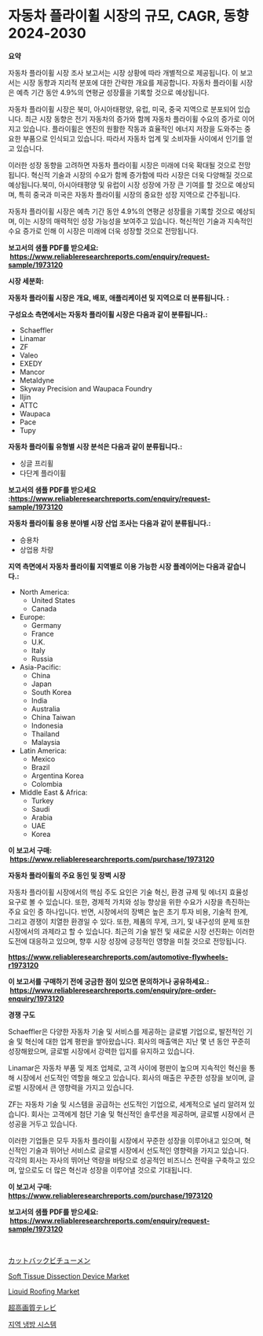 <p><h1>자동차 플라이휠 시장의 규모, CAGR, 동향 2024-2030</h1></p><p><strong>요약</strong></p>
<p><p>자동차 플라이휠 시장 조사 보고서는 시장 상황에 따라 개별적으로 제공됩니다. 이 보고서는 시장 동향과 지리적 분포에 대한 간략한 개요를 제공합니다. 자동차 플라이휠 시장은 예측 기간 동안 4.9%의 연평균 성장률을 기록할 것으로 예상됩니다.</p><p>자동차 플라이휠 시장은 북미, 아시아태평양, 유럽, 미국, 중국 지역으로 분포되어 있습니다. 최근 시장 동향은 전기 자동차의 증가와 함께 자동차 플라이휠 수요의 증가로 이어지고 있습니다. 플라이휠은 엔진의 원활한 작동과 효율적인 에너지 저장을 도와주는 중요한 부품으로 인식되고 있습니다. 따라서 자동차 업계 및 소비자들 사이에서 인기를 얻고 있습니다.</p><p>이러한 성장 동향을 고려하면 자동차 플라이휠 시장은 미래에 더욱 확대될 것으로 전망됩니다. 혁신적 기술과 시장의 수요가 함께 증가함에 따라 시장은 더욱 다양해질 것으로 예상됩니다.북미, 아시아태평양 및 유럽이 시장 성장에 가장 큰 기여를 할 것으로 예상되며, 특히 중국과 미국은 자동차 플라이휠 시장의 중요한 성장 지역으로 간주됩니다.</p><p>자동차 플라이휠 시장은 예측 기간 동안 4.9%의 연평균 성장률을 기록할 것으로 예상되며, 이는 시장의 매력적인 성장 가능성을 보여주고 있습니다. 혁신적인 기술과 지속적인 수요 증가로 인해 이 시장은 미래에 더욱 성장할 것으로 전망됩니다.</p></p>
<p><strong>보고서의 샘플 PDF를 받으세요: &nbsp;<a href="https://www.reliableresearchreports.com/enquiry/request-sample/1973120">https://www.reliableresearchreports.com/enquiry/request-sample/1973120</a></strong></p>
<p><strong>시장 세분화:</strong></p>
<p><strong> 자동차 플라이휠 시장은 개요, 배포, 애플리케이션 및 지역으로 더 분류됩니다. :</strong></p>
<p><strong>구성요소 측면에서는 자동차 플라이휠 시장은 다음과 같이 분류됩니다.:</strong></p>
<p><ul><li>Schaeffler</li><li>Linamar</li><li>ZF</li><li>Valeo</li><li>EXEDY</li><li>Mancor</li><li>Metaldyne</li><li>Skyway Precision and Waupaca Foundry</li><li>Iljin</li><li>ATTC</li><li>Waupaca</li><li>Pace</li><li>Tupy</li></ul></p>
<p><strong> 자동차 플라이휠 유형별 시장 분석은 다음과 같이 분류됩니다.:</strong></p>
<p><ul><li>싱글 프리휠</li><li>다단계 플라이휠</li></ul></p>
<p><strong>보고서의 샘플 PDF를 받으세요 :<a href="https://www.reliableresearchreports.com/enquiry/request-sample/1973120">https://www.reliableresearchreports.com/enquiry/request-sample/1973120</a></strong></p>
<p><strong> 자동차 플라이휠 응용 분야별 시장 산업 조사는 다음과 같이 분류됩니다.:</strong></p>
<p><ul><li>승용차</li><li>상업용 차량</li></ul></p>
<p><strong>지역 측면에서 자동차 플라이휠 지역별로 이용 가능한 시장 플레이어는 다음과 같습니다.:</strong></p>
<p><ul>
    <li>
        North America:
        <ul>
            <li>United States</li>
            <li>Canada</li>
        </ul>
    </li>
    <li>
        Europe:
        <ul>
            <li>Germany</li>
            <li>France</li>
            <li>U.K.</li>
            <li>Italy</li>
            <li>Russia</li>
        </ul>
    </li>
    <li>
        Asia-Pacific:
        <ul>
            <li>China</li>
            <li>Japan</li>
            <li>South Korea</li>
            <li>India</li>
            <li>Australia</li>
            <li>China Taiwan</li>
            <li>Indonesia</li>
            <li>Thailand</li>
            <li>Malaysia</li>
        </ul>
    </li>
    <li>
        Latin America:
        <ul>
            <li>Mexico</li>
            <li>Brazil</li>
            <li>Argentina Korea</li>
            <li>Colombia</li>
        </ul>
    </li>
    <li>
        Middle East & Africa:
        <ul>
            <li>Turkey</li>
            <li>Saudi</li>
            <li>Arabia</li>
            <li>UAE</li>
            <li>Korea</li>
        </ul>
    </li>
    </ul></p>
<p><strong>이 보고서 구매: &nbsp;<a href="https://www.reliableresearchreports.com/purchase/1973120">https://www.reliableresearchreports.com/purchase/1973120</a></strong></p>
<p><strong>자동차 플라이휠의 주요 동인 및 장벽 시장</strong></p>
<p><p>자동차 플라이휠 시장에서의 핵심 주도 요인은 기술 혁신, 환경 규제 및 에너지 효율성 요구로 볼 수 있습니다. 또한, 경제적 가치와 성능 향상을 위한 수요가 시장을 촉진하는 주요 요인 중 하나입니다. 반면, 시장에서의 장벽은 높은 초기 투자 비용, 기술적 한계, 그리고 경쟁이 치열한 환경일 수 있다. 또한, 제품의 무게, 크기, 및 내구성의 문제 또한 시장에서의 과제라고 할 수 있습니다. 최근의 기술 발전 및 새로운 시장 선진화는 이러한 도전에 대응하고 있으며, 향후 시장 성장에 긍정적인 영향을 미칠 것으로 전망됩니다.</p></p>
<p><strong><a href="https://www.reliableresearchreports.com/automotive-flywheels-r1973120">https://www.reliableresearchreports.com/automotive-flywheels-r1973120</a></strong></p>
<p><strong>이 보고서를 구매하기 전에 궁금한 점이 있으면 문의하거나 공유하세요.: &nbsp;<a href="https://www.reliableresearchreports.com/enquiry/pre-order-enquiry/1973120">https://www.reliableresearchreports.com/enquiry/pre-order-enquiry/1973120</a></strong></p>
<p><strong>경쟁 구도</strong></p>
<p><p>Schaeffler은 다양한 자동차 기술 및 서비스를 제공하는 글로벌 기업으로, 발전적인 기술 및 혁신에 대한 업계 평판을 쌓아왔습니다. 회사의 매출액은 지난 몇 년 동안 꾸준히 성장해왔으며, 글로벌 시장에서 강력한 입지를 유지하고 있습니다.</p><p>Linamar은 자동차 부품 및 제조 업체로, 고객 사이에 평판이 높으며 지속적인 혁신을 통해 시장에서 선도적인 역할을 해오고 있습니다. 회사의 매출은 꾸준한 성장을 보이며, 글로벌 시장에서 큰 영향력을 가지고 있습니다.</p><p>ZF는 자동차 기술 및 시스템을 공급하는 선도적인 기업으로, 세계적으로 널리 알려져 있습니다. 회사는 고객에게 첨단 기술 및 혁신적인 솔루션을 제공하며, 글로벌 시장에서 큰 성공을 거두고 있습니다.</p><p>이러한 기업들은 모두 자동차 플라이휠 시장에서 꾸준한 성장을 이루어내고 있으며, 혁신적인 기술과 뛰어난 서비스로 글로벌 시장에서 선도적인 영향력을 가지고 있습니다. 각각의 회사는 자사의 뛰어난 역량을 바탕으로 성공적인 비즈니스 전략을 구축하고 있으며, 앞으로도 더 많은 혁신과 성장을 이루어낼 것으로 기대됩니다.</p></p>
<p><strong>이 보고서 구매: &nbsp; <a href="https://www.reliableresearchreports.com/purchase/1973120">https://www.reliableresearchreports.com/purchase/1973120</a></strong></p>
<p><strong>보고서의 샘플 PDF를 받으세요: &nbsp;<a href="https://www.reliableresearchreports.com/enquiry/request-sample/1973120">https://www.reliableresearchreports.com/enquiry/request-sample/1973120</a></strong><strong></strong></p>
<p>&nbsp;</p>
<p><p><a href="https://medium.com/@reyeshowell655/%E3%82%AB%E3%83%83%E3%83%88%E3%83%90%E3%83%83%E3%82%AF%E3%83%93%E3%83%81%E3%83%A5%E3%83%BC%E3%83%A1%E3%83%B3%E5%B8%82%E5%A0%B4%E3%81%AF-%E5%B8%82%E5%A0%B4%E3%82%B7%E3%82%A7%E3%82%A2-%E5%B8%82%E5%A0%B4%E5%8B%95%E5%90%91-%E5%B8%82%E5%A0%B4%E6%88%90%E9%95%B7%E3%81%AB%E9%96%A2%E3%81%99%E3%82%8B%E6%83%85%E5%A0%B1%E3%82%92%E6%8F%90%E4%BE%9B%E3%81%97%E3%81%BE%E3%81%99-70a675f043f1">カットバックビチューメン</a></p><p><a href="https://github.com/luckyshygirl/Market-Research-Report-List-4/blob/main/soft-tissue-dissection-device-market.md">Soft Tissue Dissection Device Market</a></p><p><a href="https://www.linkedin.com/pulse/liquid-roofing-market-size-share-amp-trends-analysis-report-etszf">Liquid Roofing Market</a></p><p><a href="https://github.com/RandallRunte2023/Market-Research-Report-List-1/blob/main/759337680081.md">超高画質テレビ</a></p><p><a href="https://github.com/rcabello548/Market-Research-Report-List-1/blob/main/148148074795.md">지역 냉방 시스템</a></p></p>